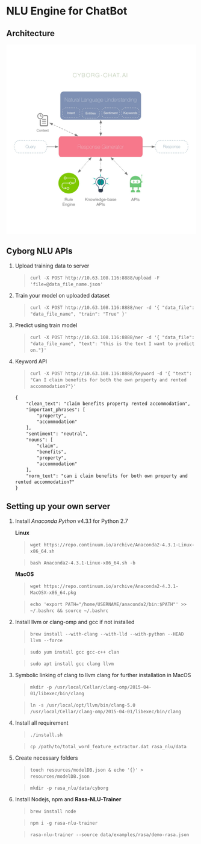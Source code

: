 # NLU Engine for ChatBot

## Architecture
![img](references/architecture/architecture.jpg)

## Cyborg NLU APIs

1. Upload training data to server
    > `curl -X POST http://10.63.108.116:8888/upload -F 'file=@data_file_name.json'`

2. Train your model on uploaded dataset
    > `curl -X POST http://10.63.108.116:8888/ner -d '{ "data_file": "data_file_name", "train": "True" }'`

3. Predict using train model

    > `curl -X POST http://10.63.108.116:8888/ner -d '{ "data_file": "data_file_name", "text": "this is the text I want to predict on."}'`
4. Keyword API

    > `curl -X POST http://10.63.108.116:8888/keyword -d '{ "text": "Can I claim benefits for both the own property and rented accommodation?"}'`
 
    ```   
    {
        "clean_text": "claim benefits property rented accommodation",
        "important_phrases": [
            "property",
            "accommodation"
        ],
        "sentiment": "neutral",
        "nouns": [
            "claim",
            "benefits",
            "property",
            "accommodation"
        ],
        "norm_text": "can i claim benefits for both own property and rented accommodation?"
    }
    ```


## Setting up your own server
1. Install *Anaconda Python* v4.3.1 for Python 2.7

    **Linux**
        
    > `wget https://repo.continuum.io/archive/Anaconda2-4.3.1-Linux-x86_64.sh`
        
    > `bash Anaconda2-4.3.1-Linux-x86_64.sh -b`
    
    **MacOS**
    
    > `wget https://repo.continuum.io/archive/Anaconda2-4.3.1-MacOSX-x86_64.pkg`

    > `echo 'export PATH="/home/USERNAME/anaconda2/bin:$PATH"' >> ~/.bashrc && source ~/.bashrc`
        
    
2. Install llvm or clang-omp and gcc if not installed

    > `brew install --with-clang --with-lld --with-python --HEAD llvm --force`
    
    > `sudo yum install gcc gcc-c++ clan`
    
    > `sudo apt install gcc clang llvm`


3. Symbolic linking of clang to llvm clang for further installation in MacOS
    > `mkdir -p /usr/local/Cellar/clang-omp/2015-04-01/libexec/bin/clang`
    
    > `ln -s /usr/local/opt/llvm/bin/clang-5.0 /usr/local/Cellar/clang-omp/2015-04-01/libexec/bin/clang`
 
4. Install all requirement

    > `./install.sh`
    
    > `cp /path/to/total_word_feature_extractor.dat rasa_nlu/data`
    
5. Create necessary folders

    > `touch resources/modelDB.json & echo '{}' > resources/modelDB.json`
    
    > `mkdir -p rasa_nlu/data/cyborg`
   
6. Install Nodejs, npm and **Rasa-NLU-Trainer**

    > `brew install node`
    
    > `npm i -g rasa-nlu-trainer`
    
    > `rasa-nlu-trainer --source data/examples/rasa/demo-rasa.json`
    
